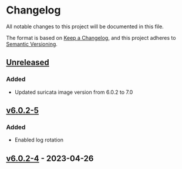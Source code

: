 # Changelog

All notable changes to this project will be documented in this file.

The format is based on [Keep a Changelog](https://keepachangelog.com/en/1.1.0/),
and this project adheres to [Semantic Versioning](https://semver.org/spec/v2.0.0.html).

## [Unreleased]

### Added

- Updated suricata image version from 6.0.2 to 7.0

## [v6.0.2-5]

### Added

- Enabled log rotation


## [v6.0.2-4] - 2023-04-26

 
[unreleased]: https://github.com/naps-dev/suricata/compare/v6.0.2-5...HEAD
<!-- [0.5.0]: https://github.com/naps-dev/suricata/compare/v6.0.2-4...v6.0.2-5 -->
[v6.0.2-5]: https://github.com/naps-dev/suricata/releases/tag/v6.0.2-5
[v6.0.2-4]: https://github.com/naps-dev/suricata/releases/tag/v6.0.2-4
